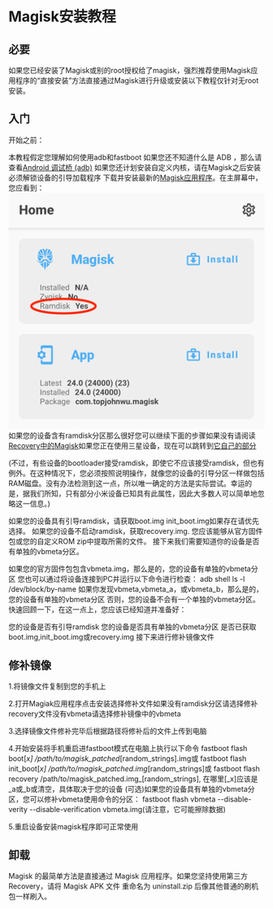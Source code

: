 # Magisk安装教程
## 必要
如果您已经安装了Magisk或别的root授权给了magisk，强烈推荐使用Magisk应用程序的“直接安装”方法直接通过Magisk进行升级或安装以下教程仅针对无root安装。

## 入门
开始之前：

本教程假定您理解如何使用adb和fastboot
如果您还不知道什么是 ADB ，那么请查看[Android 调试桥 (adb)](https://developer.android.google.cn/studio/command-line/adb?hl=zh-cn)
如果您还计划安装自定义内核，请在Magisk之后安装
必须解锁设备的引导加载程序
下载并安装最新的[Magisk应用程序]()。在主屏幕中，您应看到：
![](3.png)
如果您的设备含有ramdisk分区那么很好您可以继续下面的步骤如果没有请阅读[Recovery中的Magisk]()如果您正在使用三星设备，现在可以跳转到[它自己的部分]()

(不过，有些设备的bootloader接受ramdisk，即使它不应该接受ramdisk，但也有例外。在这种情况下，您必须按照说明操作，就像您的设备的引导分区一样做包括RAM磁盘。没有办法检测到这一点，所以唯一确定的方法是实际尝试。幸运的是，据我们所知，只有部分小米设备已知具有此属性，因此大多数人可以简单地忽略这一信息。)


如果您的设备具有引导ramdisk，请获取boot.img init_boot.img如果存在请优先选择。
如果您的设备不启动ramdisk，获取recovery.img.
您应该能够从官方固件包或您的自定义ROM zip中提取所需的文件。
接下来我们需要知道你的设备是否有单独的vbmeta分区。

如果您的官方固件包包含vbmeta.img，那么是的，您的设备有单独的vbmeta分区
您也可以通过将设备连接到PC并运行以下命令进行检查：
adb shell ls -l /dev/block/by-name
如果你发现vbmeta,vbmeta_a，或vbmeta_b，那么是的，您的设备有单独的vbmeta分区
否则，您的设备不会有一个单独的vbmeta分区。
快速回顾一下，在这一点上，您应该已经知道并准备好：

您的设备是否有引导ramdisk
您的设备是否具有单独的vbmeta分区
是否已获取boot.img,init_boot.img或recovery.img
接下来进行修补镜像文件

## 修补镜像
1.将镜像文件复制到您的手机上

2.打开Magiak应用程序点击安装选择修补文件如果没有ramdisk分区请选择修补recovery文件没有vbmeta请选择修补镜像中的vbmeta

3.选择镜像文件修补完毕后根据路径将修补后的文件上传到电脑

4.开始安装将手机重启进fastboot模式在电脑上执行以下命令
fastboot flash boot[_x] /path/to/magisk_patched_[random_strings].img或
fastboot flash init_boot[_x] /path/to/magisk_patched.img_[random_strings]或
fastboot flash recovery /path/to/magisk_patched.img_[random_strings],
在哪里[_x]应该是_a或_b或清空，具体取决于您的设备
(可选)如果您的设备具有单独的vbmeta分区，您可以修补vbmeta使用命令的分区：
fastboot flash vbmeta --disable-verity --disable-verification vbmeta.img(请注意，它可能擦除数据)

5.重启设备安装magisk程序即可正常使用
## 卸载 
Magisk 的最简单方法是直接通过 Magisk 应用程序。如果您坚持使用第三方 Recovery，请将 Magisk APK 文件 重命名为 uninstall.zip 后像其他普通的刷机包一样刷入。